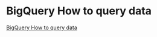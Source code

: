 # BigQuery How to query data
[BigQuery How to query data](https://aiwithcloud.com/2022/09/19/bigquery_how_to_query_data/)